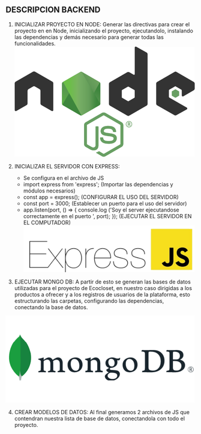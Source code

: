 ## DESCRIPCION BACKEND

1. INICIALIZAR PROYECTO EN NODE: Generar las directivas para crear el proyecto en en Node, inicializando el proyecto, ejecutandolo, instalando las dependencias y demás necesario para generar todas las funcionalidades.
![alt text](image.png)

2. INICIALIZAR EL SERVIDOR CON EXPRESS:
    - Se configura en el archivo de JS
    - import express from 'express'; (Importar las dependencias y módulos necesarios)
    - const app = express(); (CONFIGURAR EL USO DEL SERVIDOR)
    - const port = 3000; (Establecer un puerto para el uso del servidor)
    - app.listen(port, () => {
            console.log ('Soy el server ejecutandose correctamente en el puerto ', port);
        }); (EJECUTAR EL SERVIDOR EN EL COMPUTADOR)
    ![alt text](image-3.png)

3. EJECUTAR MONGO DB: A partir de esto se generan las bases de datos utilizadas para el proyecto de Ecocloset, en nuestro caso dirigidas a los productos a ofrecer y a los registros de usuarios de la plataforma, esto estructurando las carpetas, configurando las dependencias, conectando la base de datos.

![alt text](image-2.png)

4. CREAR MODELOS DE DATOS: Al final generamos 2 archivos de JS que contendran nuestra lista de base de datos, conectandola con todo el proyecto.
